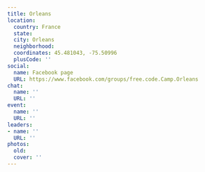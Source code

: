 ```yaml
---
title: Orleans
location:
  country: France
  state: 
  city: Orleans
  neighborhood: 
  coordinates: 45.481043, -75.50996
  plusCode: ''
social:
  name: Facebook page
  URL: https://www.facebook.com/groups/free.code.Camp.Orleans
chat:
  name: ''
  URL: ''
event:
  name: ''
  URL: ''
leaders:
- name: ''
  URL: ''
photos:
  old: 
  cover: ''
---
```


